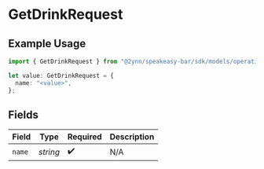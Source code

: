 # GetDrinkRequest

## Example Usage

```typescript
import { GetDrinkRequest } from "@2ynn/speakeasy-bar/sdk/models/operations";

let value: GetDrinkRequest = {
  name: "<value>",
};
```

## Fields

| Field              | Type               | Required           | Description        |
| ------------------ | ------------------ | ------------------ | ------------------ |
| `name`             | *string*           | :heavy_check_mark: | N/A                |